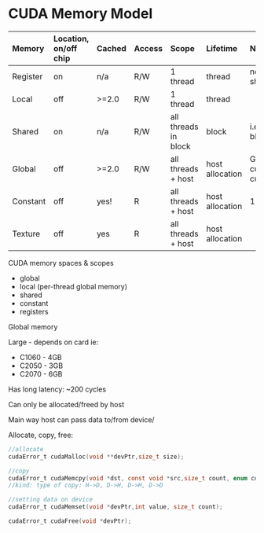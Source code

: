 # CUDA Memory Model



| Memory | Location, on/off chip | Cached | Access | Scope | Lifetime | Note |
| :--- | :--- | :--- | :--- | :--- | :--- | :--- |
| Register | on | n/a | R/W | 1 thread | thread | no latency, no sharing, TB/s |
| Local | off | &gt;=2.0 | R/W | 1 thread | thread |  |
| Shared | on | n/a | R/W | all threads in block | block | i.e: 64KB per block |
| Global | off | &gt;=2.0 | R/W | all threads + host | host allocation | GBs, cudamemcpy, cudamalloc |
| Constant | off | yes! | R | all threads + host | host allocation | 1500GB/s |
| Texture | off | yes | R  | all threads + host | host allocation |  |



CUDA memory spaces & scopes

* global
* local \(per-thread global memory\)
* shared
* constant
* registers



Global memory

Large - depends on card ie: 

* C1060 - 4GB
* C2050 - 3GB
* C2070 - 6GB

Has long latency: ~200 cycles

Can only be allocated/freed by host

Main way host can pass data to/from device/

Allocate, copy, free:

```c
//allocate
cudaError_t cudaMalloc(void **devPtr,size_t size);

//copy
cudaError_t cudaMemcpy(void *dst, const void *src,size_t count, enum cudaMemcpyKind kind);
//kind: type of copy: H->D, D->H, D->H, D->D

//setting data on device
cudaError_t cudaMemset(void *devPtr,int value, size_t count);

cudaError_t cudaFree(void *devPtr);
```









